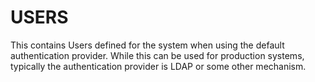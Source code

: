 # USERS
This contains Users defined for the system when using the default authentication provider.
While this can be used for production systems, typically the authentication provider is LDAP
or some other mechanism.
